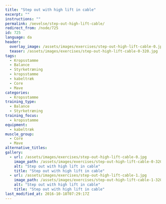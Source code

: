 ```yaml
---
title: "Step out with high lift in cable"
excerpt: ""
instructions: ""
permalink: /oevelse/step-out-high-lift-cable/
redirect_from: /node/725
id: 725
language: da
header:
  overlay_image: /assets/images/exercises/step-out-high-lift-cable-0.jpg
  teaser: /assets/images/exercises/step-out-high-lift-cable-0-320.jpg
tags:
  - Kropsstamme
  - Balance
  - Styrketræning
  - kropsstamme
  - kabeltræk
  - Core
  - Mave
categories:
  - Kropsstamme
training_type: 
  - Balance
  - Styrketræning
training_focus: 
  - kropsstamme
equipment:
  - kabeltræk
muscle_group:
  - Core
  - Mave
alternative_titles:
gallery:
  - url: /assets/images/exercises/step-out-high-lift-cable-0.jpg
    image_path: /assets/images/exercises/step-out-high-lift-cable-0-320.jpg
    alt: "Step out with high lift in cable"
    title: "Step out with high lift in cable"
  - url: /assets/images/exercises/step-out-high-lift-cable-1.jpg
    image_path: /assets/images/exercises/step-out-high-lift-cable-1-320.jpg
    alt: "Step out with high lift in cable"
    title: "Step out with high lift in cable"
last_modified_at: 2016-10-18T07:29:17Z
---
```



